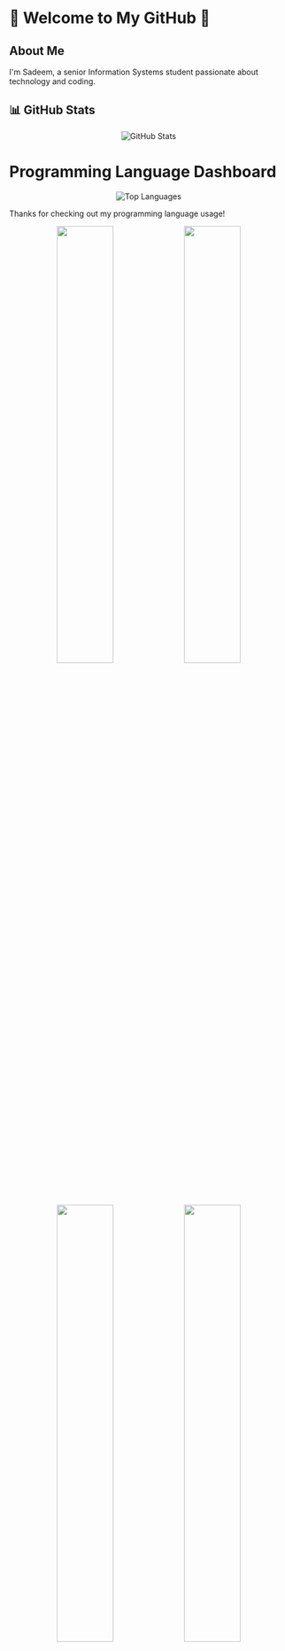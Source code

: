 # 🌸 Welcome to My GitHub 🌸

## About Me
I'm Sadeem, a senior Information Systems student passionate about technology and coding.

## 📊 GitHub Stats
<p align="center">
  <img src="https://github-readme-stats.vercel.app/api?username=Sadeemm0&show_icons=true&theme=radical&hide_border=true&bg_color=ffccf9&title_color=ff4f9c&icon_color=ff4f9c&text_color=ff69b4" alt="GitHub Stats" />
</p>

# Programming Language Dashboard

<p align="center">
  <img src="https://github-readme-stats.vercel.app/api/top-langs/?username=Sadeemm0&layout=compact&theme=radical&hide_border=true&bg_color=ffccf9&title_color=ff4f9c&text_color=ff69b4" alt="Top Languages" />
</p>

Thanks for checking out my programming language usage!

<p align="center">
  <img src="https://github-readme-stats.vercel.app/api?username=sadeem&show_icons=true&title_color=ff69b4&icon_color=ffb6c1&text_color=ffccff&bg_color=2d2a2a" width="45%" />
  <img src="https://github-readme-streak-stats.herokuapp.com?user=sadeem&theme=tokyonight_duo&ring=ff69b4&fire=ffb6c1&currStreakLabel=ffccff" width="45%" />
</p>


<p align="center">
  <img src="https://github-readme-stats.vercel.app/api?username=sadeem&show_icons=true&theme=radical&title_color=ff69b4&icon_color=f28db0&text_color=ffccff&bg_color=2d2a2a" width="45%" />
  <img src="https://github-readme-streak-stats.herokuapp.com?user=sadeem&theme=radical&fire=ff69b4&ring=f28db0&background=282828" width="45%" />
</p>


<p align="center">
  <img src="https://github-readme-stats.vercel.app/api/top-langs/?username=sadeem&layout=compact&theme=radical&title_color=ff69b4&text_color=ffccff&bg_color=2d2a2a&hide=swift,csharp" width="45%" />
</p>

## Connect
<p align="center">
  <a href="your_linkedin_profile">
    <img src="https://img.shields.io/badge/LinkedIn-%23ff69b4?style=for-the-badge&logo=linkedin&logoColor=white" alt="LinkedIn" />
  </a>
  <a href="your_twitter_profile">
    <img src="https://img.shields.io/badge/Twitter-%23ff69b4?style=for-the-badge&logo=twitter&logoColor=white" alt="Twitter" />
  </a>
  <a href="mailto:sadeemasiri21@gmail.com">
    <img src="https://img.shields.io/badge/Email-%23ff69b4?style=for-the-badge&logo=gmail&logoColor=white" alt="Email" />
  </a>
</p>

Thanks for visiting my profile! Feel free to reach out!